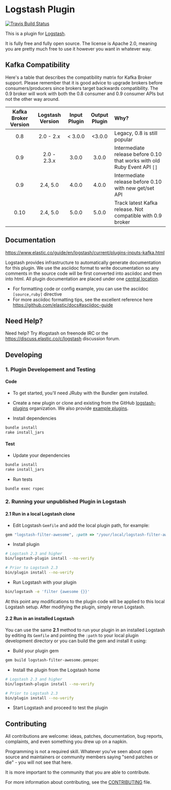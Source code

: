 # Logstash Plugin

[![Travis Build Status](https://travis-ci.org/logstash-plugins/logstash-input-kafka.svg)](https://travis-ci.org/logstash-plugins/logstash-input-kafka)

This is a plugin for [Logstash](https://github.com/elastic/logstash).

It is fully free and fully open source. The license is Apache 2.0, meaning you are pretty much free to use it however you want in whatever way.

## Kafka Compatibility

Here's a table that describes the compatibility matrix for Kafka Broker support. Please remember that it is good advice to upgrade brokers before consumers/producers since brokers target backwards compatibility. The 0.9 broker will work with both the 0.8 consumer and 0.9 consumer APIs but not the other way around.

| Kafka Broker Version | Logstash Version | Input Plugin | Output Plugin | Why? |
|:---------------:|:------------------:|:--------------:|:---------------:|:------|
| 0.8           | 2.0 - 2.x   | < 3.0.0 | <3.0.0 | Legacy, 0.8 is still popular |
| 0.9           | 2.0 - 2.3.x   |   3.0.0 | 3.0.0  | Intermediate release before 0.10 that works with old Ruby Event API `[]`  |
| 0.9          | 2.4, 5.0           |   4.0.0 | 4.0.0  | Intermediate release before 0.10 with new get/set API |
| 0.10         | 2.4, 5.0           |   5.0.0 | 5.0.0  | Track latest Kafka release. Not compatible with 0.9 broker |

## Documentation

https://www.elastic.co/guide/en/logstash/current/plugins-inputs-kafka.html

Logstash provides infrastructure to automatically generate documentation for this plugin. We use the asciidoc format to write documentation so any comments in the source code will be first converted into asciidoc and then into html. All plugin documentation are placed under one [central location](http://www.elastic.co/guide/en/logstash/current/).

- For formatting code or config example, you can use the asciidoc `[source,ruby]` directive
- For more asciidoc formatting tips, see the excellent reference here https://github.com/elastic/docs#asciidoc-guide

## Need Help?

Need help? Try #logstash on freenode IRC or the https://discuss.elastic.co/c/logstash discussion forum.

## Developing

### 1. Plugin Developement and Testing

#### Code
- To get started, you'll need JRuby with the Bundler gem installed.

- Create a new plugin or clone and existing from the GitHub [logstash-plugins](https://github.com/logstash-plugins) organization. We also provide [example plugins](https://github.com/logstash-plugins?query=example).

- Install dependencies
```sh
bundle install
rake install_jars
```

#### Test

- Update your dependencies

```sh
bundle install
rake install_jars
```

- Run tests

```sh
bundle exec rspec
```

### 2. Running your unpublished Plugin in Logstash

#### 2.1 Run in a local Logstash clone

- Edit Logstash `Gemfile` and add the local plugin path, for example:
```ruby
gem "logstash-filter-awesome", :path => "/your/local/logstash-filter-awesome"
```
- Install plugin
```sh
# Logstash 2.3 and higher
bin/logstash-plugin install --no-verify

# Prior to Logstash 2.3
bin/plugin install --no-verify

```
- Run Logstash with your plugin
```sh
bin/logstash -e 'filter {awesome {}}'
```
At this point any modifications to the plugin code will be applied to this local Logstash setup. After modifying the plugin, simply rerun Logstash.

#### 2.2 Run in an installed Logstash

You can use the same **2.1** method to run your plugin in an installed Logstash by editing its `Gemfile` and pointing the `:path` to your local plugin development directory or you can build the gem and install it using:

- Build your plugin gem
```sh
gem build logstash-filter-awesome.gemspec
```
- Install the plugin from the Logstash home
```sh
# Logstash 2.3 and higher
bin/logstash-plugin install --no-verify

# Prior to Logstash 2.3
bin/plugin install --no-verify

```
- Start Logstash and proceed to test the plugin

## Contributing

All contributions are welcome: ideas, patches, documentation, bug reports, complaints, and even something you drew up on a napkin.

Programming is not a required skill. Whatever you've seen about open source and maintainers or community members  saying "send patches or die" - you will not see that here.

It is more important to the community that you are able to contribute.

For more information about contributing, see the [CONTRIBUTING](https://github.com/elastic/logstash/blob/master/CONTRIBUTING.md) file.
